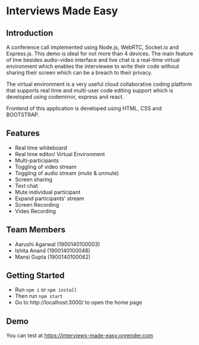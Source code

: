 # Interviews Made Easy

## Introduction
A conference call implemented using Node.js, WebRTC, Socket.io and Express.js. This demo is ideal for not more than 4 devices. The main feature of Ime besides audio-video interface and live chat is a real-time virtual environment which enables the interviewee to write their code without sharing their screen which can be a breach to their privacy.

The virtual environment is a very useful cloud collaborative coding platform that supports real time and multi-user code editing support which is developed using codemirror, express and react.

Frontend of this application is developed using HTML, CSS and BOOTSTRAP.

## Features
- Real time whiteboard
- Real time editor/ Virtual Environment
- Multi-participants
- Toggling of video stream
- Toggling of audio stream (mute & unmute)
- Screen sharing
- Text chat
- Mute individual participant
- Expand participants' stream
- Screen Recording
- Video Recording


## Team Members
- Aarushi Agarwal (1900140100003)
- Ishita Anand (1900140100048)
- Mansi Gupta (1900140100062)

## Getting Started
- Run `npm i` or `npm install`
- Then run `npm start`
- Go to http://localhost:3000/ to open the home page
 
## Demo
You can test at https://interviews-made-easy.onrender.com
